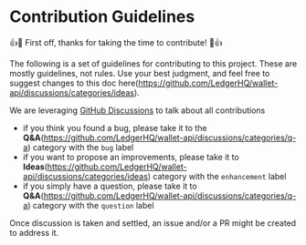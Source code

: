 # Contribution Guidelines

👍🎉 First off, thanks for taking the time to contribute! 🎉👍

The following is a set of guidelines for contributing to this project. These are mostly guidelines, not rules. Use your best judgment, and feel free to suggest changes to this doc here(https://github.com/LedgerHQ/wallet-api/discussions/categories/ideas).

We are leveraging [GitHub Discussions](https://github.com/LedgerHQ/wallet-api/discussions) to talk about all contributions

- if you think you found a bug, please take it to the **Q&A**(https://github.com/LedgerHQ/wallet-api/discussions/categories/q-a) category with the ``bug`` label
- if you want to propose an improvements, please take it to **Ideas**(https://github.com/LedgerHQ/wallet-api/discussions/categories/ideas) category with the ``enhancement`` label
- if you simply have a question, please take it to **Q&A**(https://github.com/LedgerHQ/wallet-api/discussions/categories/q-a) category with the ``question`` label

Once discussion is taken and settled, an issue and/or a PR might be created to address it.
